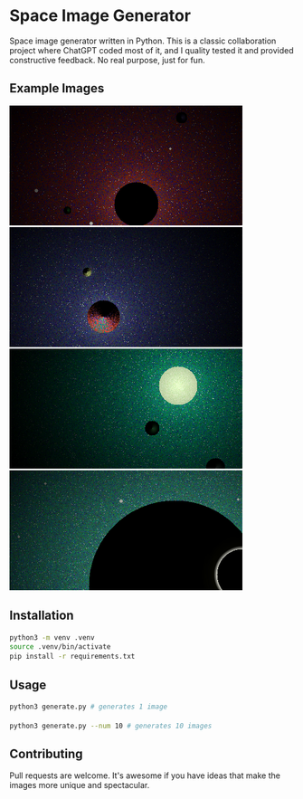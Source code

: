 

# Space Image Generator
Space image generator written in Python. This is a classic collaboration project where ChatGPT coded most of it, and I quality tested it and provided constructive feedback. No real purpose, just for fun.

## Example Images
![Example Image 1](examples/transmission_380136.png)
![Example Image 2](examples/transmission_217518.png)
![Example Image 3](examples/transmission_575273.png)
![Example Image 4](examples/transmission_538476.png)

## Installation

```bash
python3 -m venv .venv
source .venv/bin/activate
pip install -r requirements.txt
```

## Usage

```bash
python3 generate.py # generates 1 image

python3 generate.py --num 10 # generates 10 images
``````

## Contributing
Pull requests are welcome. It's awesome if you have ideas that make the images more unique and spectacular.
